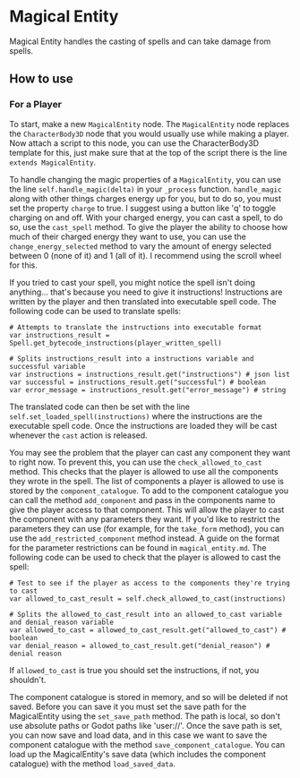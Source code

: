 # Magical Entity
Magical Entity handles the casting of spells and can take damage from spells.

## How to use
### For a Player
To start, make a new `MagicalEntity` node. The `MagicalEntity` node replaces the `CharacterBody3D` node that you would usually use while making a player. Now attach a script to this node, you can use the CharacterBody3D template for this, just make sure that at the top of the script there is the line `extends MagicalEntity`. 

To handle changing the magic properties of a `MagicalEntity`, you can use the line `self.handle_magic(delta)` in your `_process` function. `handle_magic` along with other things charges energy up for you, but to do so, you must set the property `charge` to true. I suggest using a button like 'q' to toggle charging on and off. With your charged energy, you can cast a spell, to do so, use the `cast_spell` method. To give the player the ability to choose how much of their charged energy they want to use, you can use the `change_energy_selected` method to vary the amount of energy selected between 0 (none of it) and 1 (all of it). I recommend using the scroll wheel for this.

If you tried to cast your spell, you might notice the spell isn't doing anything... that's because you need to give it instructions! Instructions are written by the player and then translated into executable spell code. The following code can be used to translate spells:

```
# Attempts to translate the instructions into executable format
var instructions_result = Spell.get_bytecode_instructions(player_written_spell)

# Splits instructions_result into a instructions variable and successful variable
var instructions = instructions_result.get("instructions") # json list
var successful = instructions_result.get("successful") # boolean
var error_message = instructions_result.get("error_message") # string
```

The translated code can then be set with the line `self.set_loaded_spell(instructions)` where the instructions are the executable spell code. Once the instructions are loaded they will be cast whenever the `cast` action is released.

You may see the problem that the player can cast any component they want to right now. To prevent this, you can use the `check_allowed_to_cast` method. This checks that the player is allowed to use all the components they wrote in the spell. The list of components a player is allowed to use is stored by the `component_catalogue`. To add to the component catalogue you can call the method `add_component` and pass in the components name to give the player access to that component. This will allow the player to cast the component with any parameters they want. If you'd like to restrict the parameters they can use (for example, for the `take_form` method), you can use the `add_restricted_component` method instead. A guide on the format for the parameter restrictions can be found in `magical_entity.md`. The following code can be used to check that the player is allowed to cast the spell:

```
# Test to see if the player as access to the components they're trying to cast
var allowed_to_cast_result = self.check_allowed_to_cast(instructions)

# Splits the allowed_to_cast_result into an allowed_to_cast variable and denial_reason variable
var allowed_to_cast = allowed_to_cast_result.get("allowed_to_cast") # boolean
var denial_reason = allowed_to_cast_result.get("denial_reason") # denial reason
```

If `allowed_to_cast` is true you should set the instructions, if not, you shouldn't.

The component catalogue is stored in memory, and so will be deleted if not saved. Before you can save it you must set the save path for the MagicalEntity using the `set_save_path` method. The path is local, so don't use absolute paths or Godot paths like 'user://'. Once the save path is set, you can now save and load data, and in this case we want to save the component catalogue with the method `save_component_catalogue`. You can load up the MagicalEntity's save data (which includes the component catalogue) with the method `load_saved_data`.